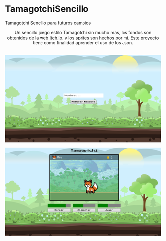 # TamagotchiSencillo
Tamagotchi Sencillo para futuros cambios

<div align="center">Un sencillo juego estilo Tamagotchi sin mucho mas, los fondos son obtenidos de la web <a href="itch.io">Itch.io</a>. y los sprites son hechos por mi. Este proyecto tiene como finalidad aprender el uso de los Json.</div> <br>

![screenshot](https://github.com/jJaguer/TamagotchiSencillo/blob/main/Tamagotchi%20PP.PNG)

![screenshot](https://github.com/jJaguer/TamagotchiSencillo/blob/main/TamagotchiJuego.PNG)
